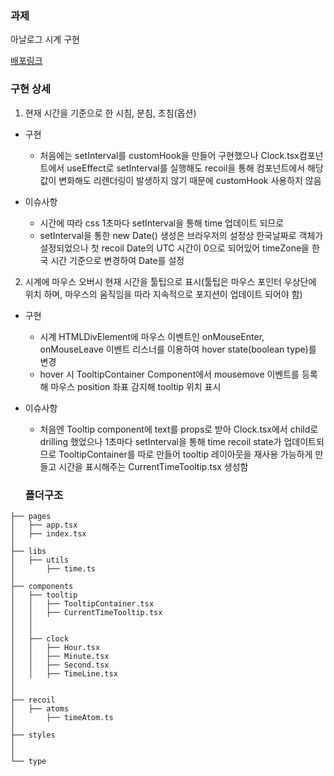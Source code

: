 ### **과제**

아날로그 시계 구현

[배포링크](https://adriel-online-fe-test.vercel.app)

### **구현 상세**

1. 현재 시간을 기준으로 한 시침, 분침, 초침(옵션)

- 구현

  - 처음에는 setInterval를 customHook을 만들어 구현했으나 Clock.tsx컴포넌트에서 useEffect로 setInterval를 실행해도 recoil을 통해 컴포넌트에서 해당 값이 변화해도 리렌더링이 발생하지 않기 때문에 customHook 사용하지 않음

- 이슈사항
  - 시간에 따라 css 1초마다 setInterval을 통해 time 업데이트 되므로
  - setInterval을 통한 new Date() 생성은 브라우저의 설정상 한국날짜로 객체가 설정되었으나 첫 recoil Date의 UTC 시간이 0으로 되어있어 timeZone을 한국 시간 기준으로 변경하여 Date를 설정

2. 시계에 마우스 오버시 현재 시간을 툴팁으로 표시(툴팁은 마우스 포인터 우상단에 위치 하며, 마우스의 움직임을 따라 지속적으로 포지션이 업데이트 되어야 함)

- 구현

  - 시계 HTMLDivElement에 마우스 이벤트인 onMouseEnter, onMouseLeave 이벤트 리스너를 이용하여 hover state(boolean type)를 변경
  - hover 시 TooltipContainer Component에서 mousemove 이벤트를 등록해 마우스 position 좌표 감지해 tooltip 위치 표시

- 이슈사항

  - 처음엔 Tooltip component에 text를 props로 받아 Clock.tsx에서 child로 drilling 했었으나 1초마다 setInterval을 통해 time recoil state가 업데이트되므로 TooltipContainer를 따로 만들어 tooltip 레이아웃을 재사용 가능하게 만들고 시간을 표시해주는 CurrentTimeTooltip.tsx 생성함

  ### **폴더구조**

```
├── pages
│   ├── app.tsx
│   ├── index.tsx
│
├── libs
│   ├── utils
│       ├── time.ts
│
├── components
│   ├── tooltip
│   │   ├── TooltipContainer.tsx
│   │   ├── CurrentTimeTooltip.tsx
│   │
│   │
│   ├── clock
│   │   ├── Hour.tsx
│   │   ├── Minute.tsx
│   │   ├── Second.tsx
│   │   ├── TimeLine.tsx
│
│
├── recoil
│   ├── atoms
│       ├── timeAtom.ts
│
├── styles
│
│
└── type

```
